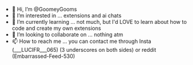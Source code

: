 - 👋 Hi, I’m @GoomeyGooms
- 👀 I’m interested in ... extensions and ai chats
- 🌱 I’m currently learning ... not much, but I'd LOVE to learn about how to code and create my own extensions
- 💞️ I’m looking to collaborate on ... nothing atm
- 📫 How to reach me ... you can contact me through Insta (___LUCIFR___065) (3 underscores on both sides) or reddit (Embarrassed-Feed-530)

<!---
GoomeyGooms/GoomeyGooms is a ✨ special ✨ repository because its `README.md` (this file) appears on your GitHub profile.
You can click the Preview link to take a look at your changes.
--->

